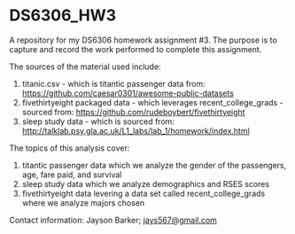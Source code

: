 # DS6306_HW3
A repository for my DS6306 homework assignment #3. The purpose is to capture and record the work performed to complete this assignment.

The sources of the material used include:
1. titanic.csv - which is titantic passenger data from: https://github.com/caesar0301/awesome-public-datasets
2. fivethirtyeight packaged data - which leverages recent_college_grads - sourced from: https://github.com/rudeboybert/fivethirtyeight
3. sleep study data - which is sourced from: http://talklab.psy.gla.ac.uk/L1_labs/lab_1/homework/index.html

The topics of this analysis cover:
1. titantic passenger data which we analyze the gender of the passengers, age, fare paid, and survival
2. sleep study data which we analyze demographics and RSES scores
3. fivethirtyeight data levering a data set called recent_college_grads where we analyze majors chosen

Contact information:
Jayson Barker; jays567@gmail.com
